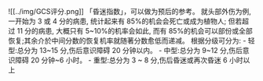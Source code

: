 ![[../img/GCS评分.png]]
「昏迷指数」，可以做为预后的参考。
就头部外伤为例, 一开始为 3 或 4 分的病患, 统计起来有 85%的机会会死亡或成为植物人; 但若超过 11 分的病患, 大概只有 5~10%的机率会如此, 而有 85%的机会可以部份或全部恢复;其余介於中间分数的恢复机率就随著分数愈低而递减。 
根据分级可分为: 
	- 轻型:总分为 13~15 分,伤后意识障碍 20 分钟以内。 
	- 中型:总分为 9~12 分,伤后意识障碍 20 分钟~6 小时。 
	- 重型:总分为 3 ~ 8 分,伤后昏迷或再次昏迷 6 小时以上